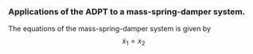 ### Applications of the ADPT to a mass-spring-damper system.

The equations of the mass-spring-damper system is given by
$$
\dot{x}_1=x_2
$$
